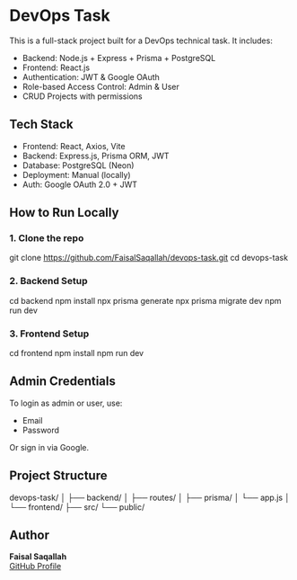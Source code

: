 # DevOps Task

This is a full-stack project built for a DevOps technical task. It includes:

-  Backend: Node.js + Express + Prisma + PostgreSQL
-  Frontend: React.js
-  Authentication: JWT & Google OAuth
-  Role-based Access Control: Admin & User
-  CRUD Projects with permissions

## Tech Stack

- Frontend: React, Axios, Vite
- Backend: Express.js, Prisma ORM, JWT
- Database: PostgreSQL (Neon)
- Deployment: Manual (locally)
- Auth: Google OAuth 2.0 + JWT

##  How to Run Locally

### 1. Clone the repo

git clone https://github.com/FaisalSaqallah/devops-task.git
cd devops-task

### 2. Backend Setup

cd backend
npm install
npx prisma generate
npx prisma migrate dev
npm run dev

### 3. Frontend Setup

cd frontend
npm install
npm run dev

##  Admin Credentials

To login as admin or user, use:

- Email
- Password 

Or sign in via Google.

##  Project Structure

devops-task/
│
├── backend/
│   ├── routes/
│   ├── prisma/
│   └── app.js
│
└── frontend/
    ├── src/
    └── public/


##  Author

**Faisal Saqallah**  
[GitHub Profile](https://github.com/FaisalSaqallah)
